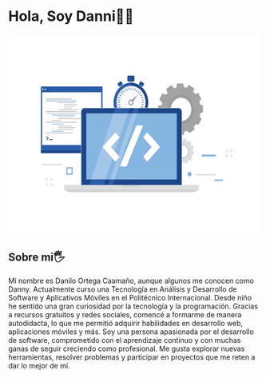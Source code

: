 # Hola, Soy  Danni👋😄

<div style="text-align: center;">
<img src="foto.png"  width="500" height="400">
</div>


## Sobre mi🖐️

 Mi nombre es Danilo Ortega Caamaño, aunque algunos  me conocen como Danny. Actualmente curso una Tecnología en Análisis y Desarrollo de Software y Aplicativos Móviles en el Politécnico Internacional. Desde niño he sentido una gran curiosidad por la tecnología y la programación. Gracias a recursos gratuitos y redes sociales, comencé a formarme de manera autodidacta, lo que me permitió adquirir habilidades en desarrollo web, aplicaciones móviles y más. Soy una persona apasionada por el desarrollo de software, comprometido con el aprendizaje continuo y con muchas ganas de seguir creciendo como profesional. Me gusta explorar nuevas herramientas, resolver problemas y participar en proyectos que me reten a dar lo mejor de mí. 

